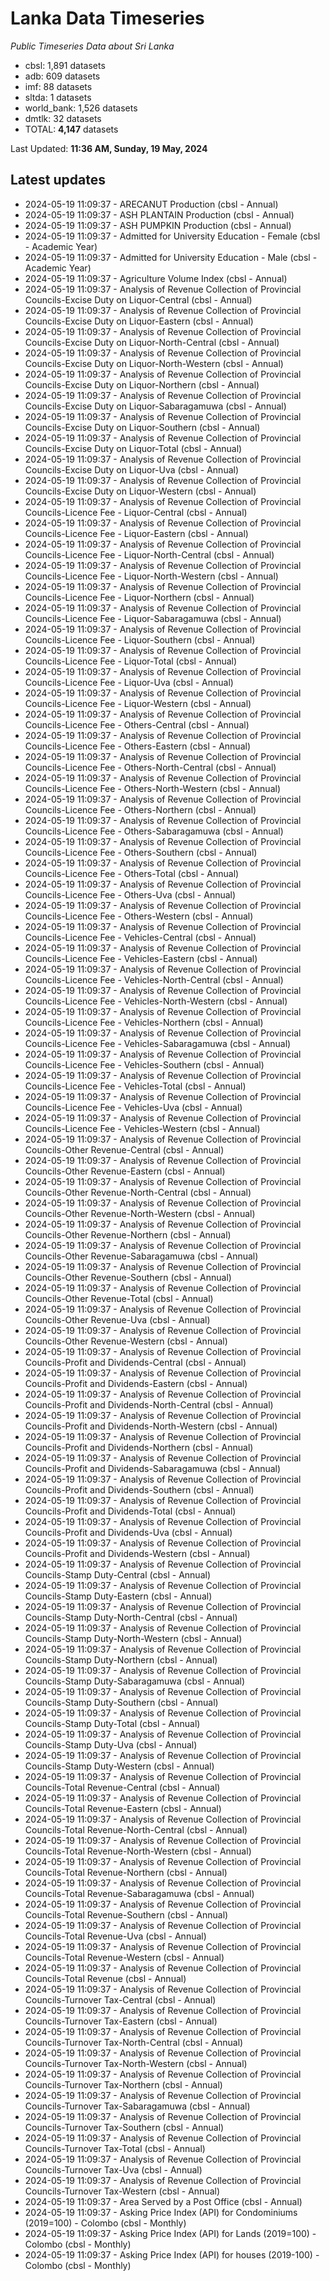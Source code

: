 # Lanka Data Timeseries
*Public Timeseries Data about Sri Lanka*

* cbsl: 1,891 datasets
* adb: 609 datasets
* imf: 88 datasets
* sltda: 1 datasets
* world_bank: 1,526 datasets
* dmtlk: 32 datasets
* TOTAL: **4,147** datasets

Last Updated: **11:36 AM, Sunday, 19 May, 2024**

## Latest updates

* 2024-05-19 11:09:37 - ARECANUT Production (cbsl - Annual)
* 2024-05-19 11:09:37 - ASH PLANTAIN Production (cbsl - Annual)
* 2024-05-19 11:09:37 - ASH PUMPKIN Production (cbsl - Annual)
* 2024-05-19 11:09:37 - Admitted for University Education - Female (cbsl - Academic Year)
* 2024-05-19 11:09:37 - Admitted for University Education - Male (cbsl - Academic Year)
* 2024-05-19 11:09:37 - Agriculture Volume Index (cbsl - Annual)
* 2024-05-19 11:09:37 - Analysis of Revenue Collection of Provincial Councils-Excise Duty on Liquor-Central (cbsl - Annual)
* 2024-05-19 11:09:37 - Analysis of Revenue Collection of Provincial Councils-Excise Duty on Liquor-Eastern (cbsl - Annual)
* 2024-05-19 11:09:37 - Analysis of Revenue Collection of Provincial Councils-Excise Duty on Liquor-North-Central (cbsl - Annual)
* 2024-05-19 11:09:37 - Analysis of Revenue Collection of Provincial Councils-Excise Duty on Liquor-North-Western (cbsl - Annual)
* 2024-05-19 11:09:37 - Analysis of Revenue Collection of Provincial Councils-Excise Duty on Liquor-Northern (cbsl - Annual)
* 2024-05-19 11:09:37 - Analysis of Revenue Collection of Provincial Councils-Excise Duty on Liquor-Sabaragamuwa (cbsl - Annual)
* 2024-05-19 11:09:37 - Analysis of Revenue Collection of Provincial Councils-Excise Duty on Liquor-Southern (cbsl - Annual)
* 2024-05-19 11:09:37 - Analysis of Revenue Collection of Provincial Councils-Excise Duty on Liquor-Total (cbsl - Annual)
* 2024-05-19 11:09:37 - Analysis of Revenue Collection of Provincial Councils-Excise Duty on Liquor-Uva (cbsl - Annual)
* 2024-05-19 11:09:37 - Analysis of Revenue Collection of Provincial Councils-Excise Duty on Liquor-Western (cbsl - Annual)
* 2024-05-19 11:09:37 - Analysis of Revenue Collection of Provincial Councils-Licence Fee - Liquor-Central (cbsl - Annual)
* 2024-05-19 11:09:37 - Analysis of Revenue Collection of Provincial Councils-Licence Fee - Liquor-Eastern (cbsl - Annual)
* 2024-05-19 11:09:37 - Analysis of Revenue Collection of Provincial Councils-Licence Fee - Liquor-North-Central (cbsl - Annual)
* 2024-05-19 11:09:37 - Analysis of Revenue Collection of Provincial Councils-Licence Fee - Liquor-North-Western (cbsl - Annual)
* 2024-05-19 11:09:37 - Analysis of Revenue Collection of Provincial Councils-Licence Fee - Liquor-Northern (cbsl - Annual)
* 2024-05-19 11:09:37 - Analysis of Revenue Collection of Provincial Councils-Licence Fee - Liquor-Sabaragamuwa (cbsl - Annual)
* 2024-05-19 11:09:37 - Analysis of Revenue Collection of Provincial Councils-Licence Fee - Liquor-Southern (cbsl - Annual)
* 2024-05-19 11:09:37 - Analysis of Revenue Collection of Provincial Councils-Licence Fee - Liquor-Total (cbsl - Annual)
* 2024-05-19 11:09:37 - Analysis of Revenue Collection of Provincial Councils-Licence Fee - Liquor-Uva (cbsl - Annual)
* 2024-05-19 11:09:37 - Analysis of Revenue Collection of Provincial Councils-Licence Fee - Liquor-Western (cbsl - Annual)
* 2024-05-19 11:09:37 - Analysis of Revenue Collection of Provincial Councils-Licence Fee - Others-Central (cbsl - Annual)
* 2024-05-19 11:09:37 - Analysis of Revenue Collection of Provincial Councils-Licence Fee - Others-Eastern (cbsl - Annual)
* 2024-05-19 11:09:37 - Analysis of Revenue Collection of Provincial Councils-Licence Fee - Others-North-Central (cbsl - Annual)
* 2024-05-19 11:09:37 - Analysis of Revenue Collection of Provincial Councils-Licence Fee - Others-North-Western (cbsl - Annual)
* 2024-05-19 11:09:37 - Analysis of Revenue Collection of Provincial Councils-Licence Fee - Others-Northern (cbsl - Annual)
* 2024-05-19 11:09:37 - Analysis of Revenue Collection of Provincial Councils-Licence Fee - Others-Sabaragamuwa (cbsl - Annual)
* 2024-05-19 11:09:37 - Analysis of Revenue Collection of Provincial Councils-Licence Fee - Others-Southern (cbsl - Annual)
* 2024-05-19 11:09:37 - Analysis of Revenue Collection of Provincial Councils-Licence Fee - Others-Total (cbsl - Annual)
* 2024-05-19 11:09:37 - Analysis of Revenue Collection of Provincial Councils-Licence Fee - Others-Uva (cbsl - Annual)
* 2024-05-19 11:09:37 - Analysis of Revenue Collection of Provincial Councils-Licence Fee - Others-Western (cbsl - Annual)
* 2024-05-19 11:09:37 - Analysis of Revenue Collection of Provincial Councils-Licence Fee - Vehicles-Central (cbsl - Annual)
* 2024-05-19 11:09:37 - Analysis of Revenue Collection of Provincial Councils-Licence Fee - Vehicles-Eastern (cbsl - Annual)
* 2024-05-19 11:09:37 - Analysis of Revenue Collection of Provincial Councils-Licence Fee - Vehicles-North-Central (cbsl - Annual)
* 2024-05-19 11:09:37 - Analysis of Revenue Collection of Provincial Councils-Licence Fee - Vehicles-North-Western (cbsl - Annual)
* 2024-05-19 11:09:37 - Analysis of Revenue Collection of Provincial Councils-Licence Fee - Vehicles-Northern (cbsl - Annual)
* 2024-05-19 11:09:37 - Analysis of Revenue Collection of Provincial Councils-Licence Fee - Vehicles-Sabaragamuwa (cbsl - Annual)
* 2024-05-19 11:09:37 - Analysis of Revenue Collection of Provincial Councils-Licence Fee - Vehicles-Southern (cbsl - Annual)
* 2024-05-19 11:09:37 - Analysis of Revenue Collection of Provincial Councils-Licence Fee - Vehicles-Total (cbsl - Annual)
* 2024-05-19 11:09:37 - Analysis of Revenue Collection of Provincial Councils-Licence Fee - Vehicles-Uva (cbsl - Annual)
* 2024-05-19 11:09:37 - Analysis of Revenue Collection of Provincial Councils-Licence Fee - Vehicles-Western (cbsl - Annual)
* 2024-05-19 11:09:37 - Analysis of Revenue Collection of Provincial Councils-Other Revenue-Central (cbsl - Annual)
* 2024-05-19 11:09:37 - Analysis of Revenue Collection of Provincial Councils-Other Revenue-Eastern (cbsl - Annual)
* 2024-05-19 11:09:37 - Analysis of Revenue Collection of Provincial Councils-Other Revenue-North-Central (cbsl - Annual)
* 2024-05-19 11:09:37 - Analysis of Revenue Collection of Provincial Councils-Other Revenue-North-Western (cbsl - Annual)
* 2024-05-19 11:09:37 - Analysis of Revenue Collection of Provincial Councils-Other Revenue-Northern (cbsl - Annual)
* 2024-05-19 11:09:37 - Analysis of Revenue Collection of Provincial Councils-Other Revenue-Sabaragamuwa (cbsl - Annual)
* 2024-05-19 11:09:37 - Analysis of Revenue Collection of Provincial Councils-Other Revenue-Southern (cbsl - Annual)
* 2024-05-19 11:09:37 - Analysis of Revenue Collection of Provincial Councils-Other Revenue-Total (cbsl - Annual)
* 2024-05-19 11:09:37 - Analysis of Revenue Collection of Provincial Councils-Other Revenue-Uva (cbsl - Annual)
* 2024-05-19 11:09:37 - Analysis of Revenue Collection of Provincial Councils-Other Revenue-Western (cbsl - Annual)
* 2024-05-19 11:09:37 - Analysis of Revenue Collection of Provincial Councils-Profit and Dividends-Central (cbsl - Annual)
* 2024-05-19 11:09:37 - Analysis of Revenue Collection of Provincial Councils-Profit and Dividends-Eastern (cbsl - Annual)
* 2024-05-19 11:09:37 - Analysis of Revenue Collection of Provincial Councils-Profit and Dividends-North-Central (cbsl - Annual)
* 2024-05-19 11:09:37 - Analysis of Revenue Collection of Provincial Councils-Profit and Dividends-North-Western (cbsl - Annual)
* 2024-05-19 11:09:37 - Analysis of Revenue Collection of Provincial Councils-Profit and Dividends-Northern (cbsl - Annual)
* 2024-05-19 11:09:37 - Analysis of Revenue Collection of Provincial Councils-Profit and Dividends-Sabaragamuwa (cbsl - Annual)
* 2024-05-19 11:09:37 - Analysis of Revenue Collection of Provincial Councils-Profit and Dividends-Southern (cbsl - Annual)
* 2024-05-19 11:09:37 - Analysis of Revenue Collection of Provincial Councils-Profit and Dividends-Total (cbsl - Annual)
* 2024-05-19 11:09:37 - Analysis of Revenue Collection of Provincial Councils-Profit and Dividends-Uva (cbsl - Annual)
* 2024-05-19 11:09:37 - Analysis of Revenue Collection of Provincial Councils-Profit and Dividends-Western (cbsl - Annual)
* 2024-05-19 11:09:37 - Analysis of Revenue Collection of Provincial Councils-Stamp Duty-Central (cbsl - Annual)
* 2024-05-19 11:09:37 - Analysis of Revenue Collection of Provincial Councils-Stamp Duty-Eastern (cbsl - Annual)
* 2024-05-19 11:09:37 - Analysis of Revenue Collection of Provincial Councils-Stamp Duty-North-Central (cbsl - Annual)
* 2024-05-19 11:09:37 - Analysis of Revenue Collection of Provincial Councils-Stamp Duty-North-Western (cbsl - Annual)
* 2024-05-19 11:09:37 - Analysis of Revenue Collection of Provincial Councils-Stamp Duty-Northern (cbsl - Annual)
* 2024-05-19 11:09:37 - Analysis of Revenue Collection of Provincial Councils-Stamp Duty-Sabaragamuwa (cbsl - Annual)
* 2024-05-19 11:09:37 - Analysis of Revenue Collection of Provincial Councils-Stamp Duty-Southern (cbsl - Annual)
* 2024-05-19 11:09:37 - Analysis of Revenue Collection of Provincial Councils-Stamp Duty-Total (cbsl - Annual)
* 2024-05-19 11:09:37 - Analysis of Revenue Collection of Provincial Councils-Stamp Duty-Uva (cbsl - Annual)
* 2024-05-19 11:09:37 - Analysis of Revenue Collection of Provincial Councils-Stamp Duty-Western (cbsl - Annual)
* 2024-05-19 11:09:37 - Analysis of Revenue Collection of Provincial Councils-Total Revenue-Central (cbsl - Annual)
* 2024-05-19 11:09:37 - Analysis of Revenue Collection of Provincial Councils-Total Revenue-Eastern (cbsl - Annual)
* 2024-05-19 11:09:37 - Analysis of Revenue Collection of Provincial Councils-Total Revenue-North-Central (cbsl - Annual)
* 2024-05-19 11:09:37 - Analysis of Revenue Collection of Provincial Councils-Total Revenue-North-Western (cbsl - Annual)
* 2024-05-19 11:09:37 - Analysis of Revenue Collection of Provincial Councils-Total Revenue-Northern (cbsl - Annual)
* 2024-05-19 11:09:37 - Analysis of Revenue Collection of Provincial Councils-Total Revenue-Sabaragamuwa (cbsl - Annual)
* 2024-05-19 11:09:37 - Analysis of Revenue Collection of Provincial Councils-Total Revenue-Southern (cbsl - Annual)
* 2024-05-19 11:09:37 - Analysis of Revenue Collection of Provincial Councils-Total Revenue-Uva (cbsl - Annual)
* 2024-05-19 11:09:37 - Analysis of Revenue Collection of Provincial Councils-Total Revenue-Western (cbsl - Annual)
* 2024-05-19 11:09:37 - Analysis of Revenue Collection of Provincial Councils-Total Revenue (cbsl - Annual)
* 2024-05-19 11:09:37 - Analysis of Revenue Collection of Provincial Councils-Turnover Tax-Central (cbsl - Annual)
* 2024-05-19 11:09:37 - Analysis of Revenue Collection of Provincial Councils-Turnover Tax-Eastern (cbsl - Annual)
* 2024-05-19 11:09:37 - Analysis of Revenue Collection of Provincial Councils-Turnover Tax-North-Central (cbsl - Annual)
* 2024-05-19 11:09:37 - Analysis of Revenue Collection of Provincial Councils-Turnover Tax-North-Western (cbsl - Annual)
* 2024-05-19 11:09:37 - Analysis of Revenue Collection of Provincial Councils-Turnover Tax-Northern (cbsl - Annual)
* 2024-05-19 11:09:37 - Analysis of Revenue Collection of Provincial Councils-Turnover Tax-Sabaragamuwa (cbsl - Annual)
* 2024-05-19 11:09:37 - Analysis of Revenue Collection of Provincial Councils-Turnover Tax-Southern (cbsl - Annual)
* 2024-05-19 11:09:37 - Analysis of Revenue Collection of Provincial Councils-Turnover Tax-Total (cbsl - Annual)
* 2024-05-19 11:09:37 - Analysis of Revenue Collection of Provincial Councils-Turnover Tax-Uva (cbsl - Annual)
* 2024-05-19 11:09:37 - Analysis of Revenue Collection of Provincial Councils-Turnover Tax-Western (cbsl - Annual)
* 2024-05-19 11:09:37 - Area Served by a Post Office (cbsl - Annual)
* 2024-05-19 11:09:37 - Asking Price Index (API) for Condominiums (2019=100) - Colombo (cbsl - Monthly)
* 2024-05-19 11:09:37 - Asking Price Index (API) for Lands (2019=100) - Colombo (cbsl - Monthly)
* 2024-05-19 11:09:37 - Asking Price Index (API) for houses (2019-100) - Colombo (cbsl - Monthly)